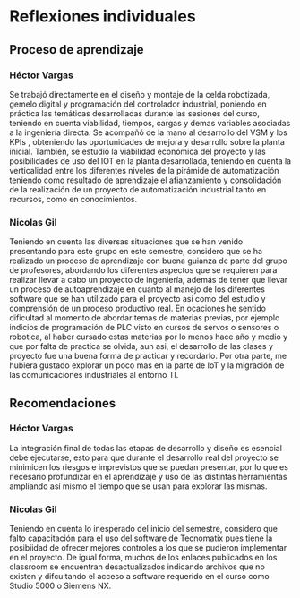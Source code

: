 # Reflexiones individuales
## Proceso de aprendizaje 
### Héctor Vargas
Se trabajó directamente en el diseño y montaje de la celda robotizada, gemelo digital y programación del controlador industrial, poniendo en práctica las temáticas desarrolladas durante las sesiones del curso, teniendo en cuenta viabilidad, tiempos, cargas y demas variables asociadas a la ingeniería directa. Se acompañó de la mano al desarrollo del VSM y los KPIs , obteniendo las oportunidades de mejora y desarrollo sobre la planta inicial. También, se estudió la viabilidad económica del proyecto y las posibilidades de uso del IOT en la planta desarrollada, teniendo en cuenta la verticalidad entre los diferentes niveles de la pirámide de automatización teniendo como resultado de aprendizaje el afianzamiento y consolidación de la realización de un proyecto de automatización industrial tanto en recursos, como en conocimientos.
### Nicolas Gil
Teniendo en cuenta las diversas situaciones que se han venido presentando para este grupo en este semestre, considero que se ha realizado un proceso de aprendizaje con buena guianza de parte del grupo de profesores, abordando los diferentes aspectos que se requieren para realizar llevar a cabo un proyecto de ingeniería, además de tener que llevar un proceso de autoaprendizaje en cuanto al manejo de los diferentes software que se han utilizado para el proyecto así como del estudio y comprensión de un proceso productivo real. En ocaciones he sentido dificultad al momento de abordar temas de materias previas, por ejemplo indicios de programación de PLC visto en cursos de servos o sensores o robotica, al haber cursado estas materias por lo menos hace año y medio y que por falta de practica se olvida, aun asi, el desarrollo de las clases y proyecto fue una buena forma de practicar y recordarlo. Por otra parte, me hubiera gustado explorar un poco mas en la parte de IoT y la migración de las comunicaciones industriales al entorno TI.
## Recomendaciones
### Héctor Vargas 
La integración final de todas las etapas de desarrollo y diseño es esencial debe ejecutarse, esto para que durante el desarrollo real del proyecto se minimicen los riesgos e imprevistos que se puedan presentar, por lo que es necesario profundizar en el aprendizaje y uso de las distintas herramientas ampliando así mismo el tiempo que se usan para explorar las mismas.
### Nicolas Gil
Teniendo en cuenta lo inesperado del inicio del semestre, considero que falto capacitación para el uso del software de Tecnomatix pues tiene la posibiidad de ofrecer mejores controles a los que se pudieron implementar en el proyecto. De igual forma, muchos de los enlaces publicados en los classroom se encuentran desactualizados indicando archivos que no existen y difcultando el acceso a software requerido en el curso como Studio 5000 o Siemens NX.
